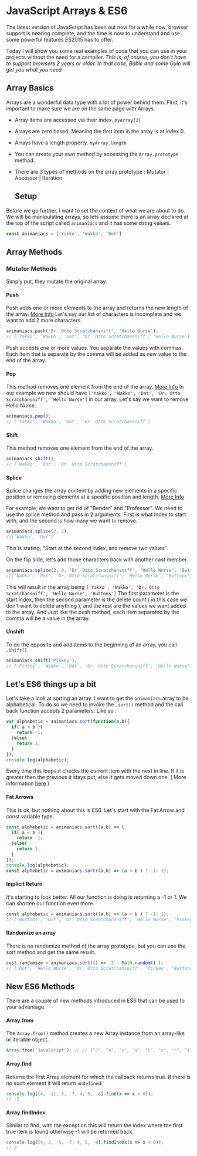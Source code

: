 # JavaScript Arrays & ES6

The latest version of JavaScript has been out now for a while now, browser support is nearing complete, and the time is now to understand and use some powerful features ES2015 has to offer.

Today I will show you some real examples of code that you can use in your projects without the need for a compiler. *This is, of course, you don't have to support browsers 2 years or older. In that case, Bable and some Gulp will get you what you need*

## Array Basics

Arrays are a wonderful data type with a lot of power behind them. First, it's important to make sure we are on the same page with Arrays. 

* Array items are accessed via their index. `myArray[2]`

* Arrays are zero based. Meaning the first item in the array is at index 0. 

* Arrays have a length property. `myArray.length`

* You can create your own method by accessing the `Array.prototype` method.

* There are 3 types of methods on the array prototype : Mutator | Accessor | Iteration 

  ## Setup

Before we go further, I want to set the context of what we are about to do. We will be manipulating arrays, so lets assume there is an array declared at the top of the script called `animaniacs` and it has some string values. 

```JavaScript
const animaniacs = ['Yakko', 'Wakko', 'Dot']
```

## Array Methods

### Mutator Methods

Simply put, they mutate the original array. 

#### Push

Push adds one or more elements to the array and returns the new length of the array. [More Info](https://developer.mozilla.org/en-US/docs/Web/JavaScript/Reference/Global_Objects/Array/push) Let's say our list of characters is incomplete and we want to add 2 more characters.

```JavaScript
animaniacs.push('Dr. Otto Scratchansniff', 'Hello Nurse');
// ['Yakko', 'Wakko', 'Dot', 'Dr. Otto Scratchansniff', 'Hello Nurse']
```

Push accepts one or more values. You separate the values with commas. Each item that is separate by the comma will be added as new value to the end of the array.

#### Pop

This method removes one element from the end of the array. [More Info](https://developer.mozilla.org/en-US/docs/Web/JavaScript/Reference/Global_Objects/Array/pop) In our example we now should have `['Yakko', 'Wakko', 'Dot', 'Dr. Otto Scratchansniff', 'Hello Nurse']` in our array. Let's say we want to remove Hello Nurse.

```JavaScript
animaniacs.pop();
// ['Yakko', 'Wakko', 'Dot', 'Dr. Otto Scratchansniff']
```

#### Shift

This method removes one element from the end of the array.

```JavaScript
animaniacs.shift();
// ['Wakko', 'Dot', 'Dr. Otto Scratchansniff']
```



#### Splice

Splice changes the array content by adding new elements in a specific position or removing elements at a specific position and length. [More Info](https://developer.mozilla.org/en-US/docs/Web/JavaScript/Reference/Global_Objects/Array/splice)

For example, we want to get rid of "Bender" and "Professor". We need to use the splice method and pass in 2 arguments. First is what Index to start with, and the second is how many we want to remove.

```JavaScript
animaniacs.splice(2, 2);
//['Wakko', 'Dot']
```

This is stating; "Start at the second index, and remove two values".

On the flip side, let's add those characters back with another cast member.

```JavaScript
animaniacs.splice(2, 0, 'Dr. Otto Scratchansniff', 'Hello Nurse', 'Buttons');
//['Wakko', 'Dot', 'Dr. Otto Scratchansniff', 'Hello Nurse', 'Buttons']
```

This will result in the array being `['Yakko', 'Wakko', 'Dr. Otto Scratchansniff', 'Hello Nurse', 'Buttons']` The first parameter is the start index, then the second parameter is the delete count ( in this case we don't want to delete anything ), and the rest are the values we want added to the array. And Just like the push method, each item separated by the comma will be a value in the array.

#### Unshift

To do the opposite and add items to the beginning of an array, you call `.shift()`

```JavaScript
animaniacs.shift('Pinkey');
// ['Pinkey', 'Wakko', 'Dot', 'Dr. Otto Scratchansniff', 'Hello Nurse', 'Buttons'];
```



## Let's ES6 things up a bit

Let's take a look at sorting an array. I want to get the `animaniacs` array to be alphabetical. To do so we need to invoke the `.sort()` method and the call back function accepts 2 parameters. Like so : 

```JavaScript
var alphabetic = animaniacs.sort(function(a,b){
  if( a < b ){
    return -1;
  }else{
    return 1;
  }
});
console.log(alphabetic);
```

Every time this loops it checks the current item with the next in line. If it is greater then the previous it stays put, else it gets moved down one. ( More information [here](http://www.w3schools.com/js/js_array_sort.asp) )

#### Fat Arrows

This is ok, but nothing about this is ES6. Let's start with the Fat Arrow and const variable type.

```JavaScript
const alphebetic = animaniacs.sort((a,b) => {
  if( a < b ){
    return -1;
  }else{
    return 1;
  }
});
console.log(alphebetic);
const alphebetic = animaniacs.sort((a,b) => (a < b ) ? -1: 1);

```

#### Implicit Return

It's starting to look better. All our function is doing is returning a -1 or 1. We can shorten our function even more. 

```JavaScript
const alphebetic = animaniacs.sort((a,b) => (a < b ) ? -1: 1);
// ['Buttons', 'Dot', 'Dr. Otto Scratchansniff', 'Hello Nurse', 'Pinkey', 'Wakko']
```

#### Randomize an array

There is no randomize method of the array prototype, but you can use the sort method and get the same result.

```JavaScript
cost randomize = animaniacs.sort(() => .5 - Math.random() );
// ['Dot', 'Hello Nurse', 'Dr. Otto Scratchansniff', 'Pinkey', 'Buttons', 'Wakko']
```



## New ES6 Methods

There are a couple of new methods introduced in ES6 that can be used to your advantage.	 

#### Array.from

The `Array.from()` method creates a new Array instance from an array-like or iterable object.

```Javascript
Array.from('JavaScript'); // // ["J", "a", "v", "a", "S", "c", "r", "i", "p", "t"]
```

#### Array.find

Returns the first Array element for which the callback returns true. If there is no such element it will return `undefined`. 

```JavaScript
console.log([4, -11, 5, -7, 4, 5, -8].find(x => x < 0));
// -2
```

#### Array.findIndex

Similar to find, with the exception this will return the index where the first true item is found otherwise -1 will be returned back.

```JavaScript
console.log([4, 2, -5, -7, 4, 5, -8].findIndex(x => x < 0));
// 2
```



